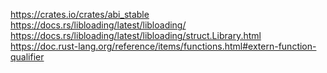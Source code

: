 https://crates.io/crates/abi_stable
https://docs.rs/libloading/latest/libloading/
https://docs.rs/libloading/latest/libloading/struct.Library.html
https://doc.rust-lang.org/reference/items/functions.html#extern-function-qualifier

